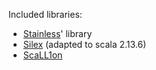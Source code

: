 Included libraries:
- [Stainless](https://github.com/epfl-lara/stainless)' library
- [Silex](https://github.com/epfl-lara/silex) (adapted to scala 2.13.6)
- [ScaLL1on](https://github.com/epfl-lara/scallion)